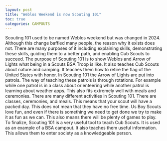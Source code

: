 ```yaml
---
layout: post
title: "Weblos Weekend is now Scouting 101"
toc: true
categories: CAMPOUTS
---
```

  Scouting 101 used to be named Weblos weekend but was changed in 2024. Although this
change baffled many people, the reason why it exists does not.
There are many purposes of it including explaining skills, demonstrating these skills,
guiding them to a better path, and enabling Cub Scouts to succeed.
    The purpose of Scouting 101 is to show Weblos and Arrow of Lights what being in a
Scouts BSA Troop is like. It also teaches Cub Scouts about nature and camping.
It teaches them how to retire the flag of the United States with honor.
    In Scouting 101 the Arrow of Lights are put into patrols. The way of teaching these patrols
is through rotations. For example while one patrol is in a class about orienteering while another
patrol is learning about weather apps. This also fits extremely well with meals and ceremonies.
    There are many different activities in Scouting 101. There are classes, ceremonies, and meals.
This means that your scout will have a packed day. This does not mean that they have no free time.
Us Boy Scouts love fun, and even if there is something we need to get done we try to make it as fun
as we can. This also means there will be plenty of games to play.
    To finalize, Scouting 101 is a very useful tool to teach Cub Scouts. It is used as an example of
a BSA campout. It also teaches them useful information. This allows them to enter society as a knowledgeable person.
